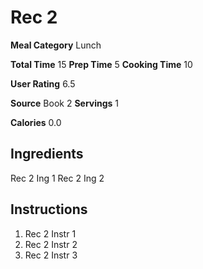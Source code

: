 # Rec 2

**Meal Category** Lunch

**Total Time** 15
**Prep Time** 5
**Cooking Time** 10

**User Rating** 6.5

**Source** Book 2
**Servings** 1

**Calories** 0.0

## Ingredients

Rec 2 Ing 1
Rec 2 Ing 2

## Instructions

1) Rec 2 Instr 1
2) Rec 2 Instr 2
3) Rec 2 Instr 3